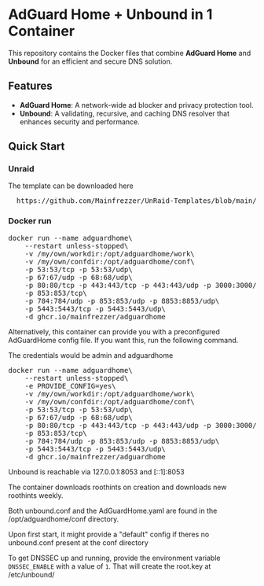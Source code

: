 # AdGuard Home + Unbound in 1 Container

This repository contains the Docker files that combine **AdGuard Home** and **Unbound** for an efficient and secure DNS solution. 

## Features
- **AdGuard Home**: A network-wide ad blocker and privacy protection tool.
- **Unbound**: A validating, recursive, and caching DNS resolver that enhances security and performance.

## Quick Start

### Unraid
The template can be downloaded here
<pre>
  https://github.com/Mainfrezzer/UnRaid-Templates/blob/main/AdGuard-Home-Unbound.xml
</pre>

### Docker run
<pre>
docker run --name adguardhome\
    --restart unless-stopped\
    -v /my/own/workdir:/opt/adguardhome/work\
    -v /my/own/confdir:/opt/adguardhome/conf\
    -p 53:53/tcp -p 53:53/udp\
    -p 67:67/udp -p 68:68/udp\
    -p 80:80/tcp -p 443:443/tcp -p 443:443/udp -p 3000:3000/tcp\
    -p 853:853/tcp\
    -p 784:784/udp -p 853:853/udp -p 8853:8853/udp\
    -p 5443:5443/tcp -p 5443:5443/udp\
    -d ghcr.io/mainfrezzer/adguardhome
</pre>

Alternatively, this container can provide you with a preconfigured AdGuardHome config file. If you want this, run the following command.

The credentials would be admin and adguardhome
<pre>
docker run --name adguardhome\
    --restart unless-stopped\
    -e PROVIDE_CONFIG=yes\
    -v /my/own/workdir:/opt/adguardhome/work\
    -v /my/own/confdir:/opt/adguardhome/conf\
    -p 53:53/tcp -p 53:53/udp\
    -p 67:67/udp -p 68:68/udp\
    -p 80:80/tcp -p 443:443/tcp -p 443:443/udp -p 3000:3000/tcp\
    -p 853:853/tcp\
    -p 784:784/udp -p 853:853/udp -p 8853:8853/udp\
    -p 5443:5443/tcp -p 5443:5443/udp\
    -d ghcr.io/mainfrezzer/adguardhome
</pre>

Unbound is reachable via 127.0.0.1:8053 and [::1]:8053


The container downloads roothints on creation and downloads new roothints weekly.

Both unbound.conf and the AdGuardHome.yaml are found in the /opt/adguardhome/conf directory.

Upon first start, it might provide a "default" config if theres no unbound.conf present at the conf directory

To get DNSSEC up and running, provide the environment variable `DNSSEC_ENABLE` with a value of `1`. That will create the root.key at /etc/unbound/
